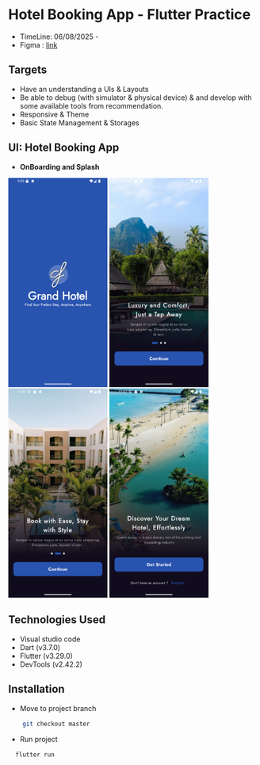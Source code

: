 # Hotel Booking App - Flutter Practice
- TimeLine: 06/08/2025 - 
- Figma : [link](https://www.figma.com/design/nzprKFBUGynpvB8ajK3DIU/Grand-Hotel---Hotel-Booking-App-Ui-Kits--Simplifies-hotel-bookings-with-a-few-clicks---Community-?node-id=32162-2785&m=dev&t=x60u1swFy0KEC216-1)

## Targets
- Have an understanding a UIs & Layouts
- Be able to debug (with simulator & physical device) & and develop with some available tools from recommendation.
- Responsive & Theme
- Basic State Management & Storages

## UI: Hotel Booking App

- **OnBoarding and Splash**
  
<img src="./assets/images/image_project/splash_view.png" width="200"/>
<img src="./assets/images/image_project/onboarding_1.png" width="200"/>
<img src="./assets/images/image_project/onboarding_2.png" width="200"/>
<img src="./assets/images/image_project/onboarding_3.png" width="200"/>

## Technologies Used
- Visual studio code
- Dart (v3.7.0)
- Flutter (v3.29.0)
- DevTools (v2.42.2)

## Installation

- Move to project branch
```bash
    git checkout master
```
- Run project
```bash
  flutter run

```

